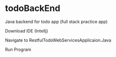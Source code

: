 # todoBackEnd
Java backend for todo app (full stack practice app)

Download IDE (Intellj)

Navigate to RestfulTodoWebServicesApplicaion.Java

Run Program
